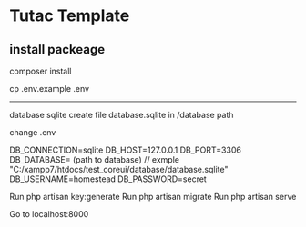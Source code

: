 # Tutac Template

install packeage
---------------------------

composer install

cp .env.example .env


-------------
database sqlite
create file database.sqlite in /database path

change .env 

DB_CONNECTION=sqlite
DB_HOST=127.0.0.1
DB_PORT=3306
DB_DATABASE= (path to database) // exmple  "C:/xampp7/htdocs/test_coreui/database/database.sqlite"
DB_USERNAME=homestead
DB_PASSWORD=secret

Run php artisan key:generate
Run php artisan migrate
Run php artisan serve

Go to localhost:8000

